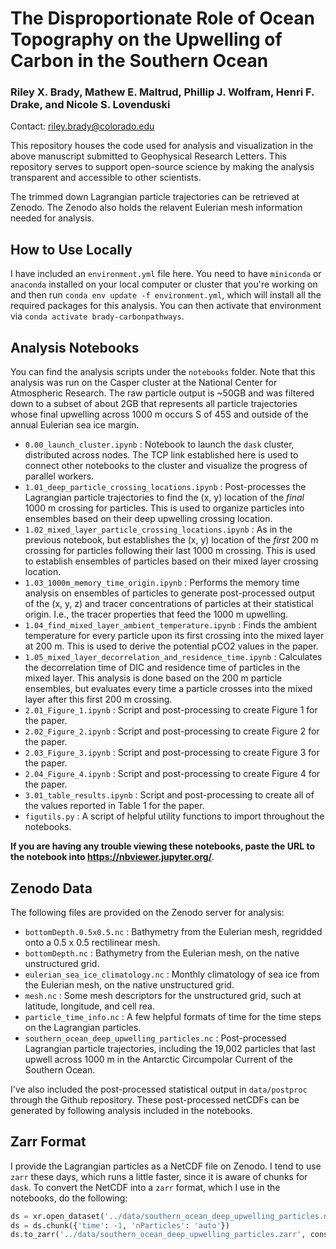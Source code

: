 # The Disproportionate Role of Ocean Topography on the Upwelling of Carbon in the Southern Ocean

### Riley X. Brady, Mathew E. Maltrud, Phillip J. Wolfram, Henri F. Drake, and Nicole S. Lovenduski

Contact: riley.brady@colorado.edu

This repository houses the code used for analysis and visualization in the above manuscript submitted to Geophysical Research Letters. This repository serves to support open-source science by making the analysis transparent and accessible to other scientists. 

The trimmed down Lagrangian particle trajectories can be retrieved at Zenodo. The Zenodo also holds the relavent Eulerian mesh information needed for analysis. 

## How to Use Locally

I have included an `environment.yml` file here. You need to have `miniconda` or `anaconda` installed on your local computer or cluster that you're working on and then run `conda env update -f environment.yml`, which will install all the required packages for this analysis. You can then activate that environment via `conda activate brady-carbonpathways`. 

## Analysis Notebooks

You can find the analysis scripts under the `notebooks` folder. Note that this analysis was run on the Casper cluster at the National Center for Atmospheric Research. The raw particle output is ~50GB and was filtered down to a subset of about 2GB that represents all particle trajectories whose final upwelling across 1000 m occurs S of 45S and outside of the annual Eulerian sea ice margin. 

* `0.00_launch_cluster.ipynb` : Notebook to launch the `dask` cluster, distributed across nodes. The TCP link established here is used to connect other notebooks to the cluster and visualize the progress of parallel workers.
* `1.01_deep_particle_crossing_locations.ipynb` : Post-processes the Lagrangian particle trajectories to find the (x, y) location of the *final* 1000 m crossing for particles. This is used to organize particles into ensembles based on their deep upwelling crossing location.
* `1.02_mixed_layer_particle_crossing_locations.ipynb` : As in the previous notebook, but establishes the (x, y) location of the *first* 200 m crossing for particles following their last 1000 m crossing. This is used to establish ensembles of particles based on their mixed layer crossing location.
* `1.03_1000m_memory_time_origin.ipynb` : Performs the memory time analysis on ensembles of particles to generate post-processed output of the (x, y, z) and tracer concentrations of particles at their statistical origin. I.e., the tracer properties that feed the 1000 m upwelling.
* `1.04_find_mixed_layer_ambient_temperature.ipynb` : Finds the ambient temperature for every particle upon its first crossing into the mixed layer at 200 m. This is used to derive the potential pCO2 values in the paper.
* `1.05_mixed_layer_decorrelation_and_residence_time.ipynb` : Calculates the decorrelation time of DIC and residence time of particles in the mixed layer. This analysis is done based on the 200 m particle ensembles, but evaluates every time a particle crosses into the mixed layer after this first 200 m crossing.
* `2.01_Figure_1.ipynb` : Script and post-processing to create Figure 1 for the paper.
* `2.02_Figure_2.ipynb` : Script and post-processing to create Figure 2 for the paper.
* `2.03_Figure_3.ipynb` : Script and post-processing to create Figure 3 for the paper.
* `2.04_Figure_4.ipynb` : Script and post-processing to create Figure 4 for the paper.
* `3.01_table_results.ipynb` : Script and post-processing to create all of the values reported in Table 1 for the paper.
* `figutils.py` : A script of helpful utility functions to import throughout the notebooks.

**If you are having any trouble viewing these notebooks, paste the URL to the notebook into https://nbviewer.jupyter.org/**.

## Zenodo Data

The following files are provided on the Zenodo server for analysis:

* `bottomDepth.0.5x0.5.nc` : Bathymetry from the Eulerian mesh, regridded onto a 0.5 x 0.5 rectilinear mesh.
* `bottomDepth.nc` : Bathymetry from the Eulerian mesh, on the native unstructured grid.
* `eulerian_sea_ice_climatology.nc` : Monthly climatology of sea ice from the Eulerian mesh, on the native unstructured grid.
* `mesh.nc` : Some mesh descriptors for the unstructured grid, such at latitude, longitude, and cell rea.
* `particle_time_info.nc` : A few helpful formats of time for the time steps on the Lagrangian particles.
* `southern_ocean_deep_upwelling_particles.nc` : Post-processed Lagrangian particle trajectories, including the 19,002 particles that last upwell across 1000 m in the Antarctic Circumpolar Current of the Southern Ocean.

I've also included the post-processed statistical output in `data/postproc` through the Github repository. These post-processed netCDFs can be generated by following analysis included in the notebooks.

## Zarr Format

I provide the Lagrangian particles as a NetCDF file on Zenodo. I tend to use `zarr` these days, which runs a little faster, since it is aware of chunks for `dask`. To convert the NetCDF into a `zarr` format, which I use in the notebooks, do the following:

```python
ds = xr.open_dataset('../data/southern_ocean_deep_upwelling_particles.nc')
ds = ds.chunk({'time': -1, 'nParticles': 'auto'})
ds.to_zarr('../data/southern_ocean_deep_upwelling_particles.zarr', consolidated=True)
```

